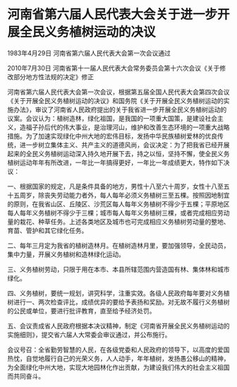 # 河南省第六届人民代表大会关于进一步开展全民义务植树运动的决议

1983年4月29日 河南省第六届人民代表大会第一次会议通过

2010年7月30日 河南省第十一届人民代表大会常务委员会第十六次会议《关于修改部分地方性法规的决定》修正

<!-- INFO END -->

河南省第六届人民代表大会第一次会议，根据第五届全国人民代表大会第四次会议《关于开展全民义务植树运动的决议》和国务院《关于开展全民义务植树运动的实施办法》，审议了河南省人民政府提出的关于我省进一步开展全民义务植树运动的议案。会议认为：植树造林，绿化祖国，是我国的一项重大国策，是建设社会主义，造福子孙后代的伟大事业，是治理河山，维护和改善生态环境的一项重大战略措施。为了加速实现绿化中州大地的宏伟目标，发扬中华民族植树爱林的优良传统，进一步树立集体主义、共产主义的道德风尚，会议决定：为了把我省已经开展起来的全民义务植树运动深入持久地开展下去，持之以恒，坚持不懈，使全民义务植树运动年年有所改进，一年比一年搞得更好，一年比一年成绩更大，特作如下决议：

一、根据国家的规定，凡是条件具备的地方，男性十八至六十周岁，女性十八至五十五周岁，除丧失劳动能力者外，每人每年必须义务植树三至五棵。按照因地制宜的原则，在我省山区、丘陵区、沙荒区每人每年义务植树不得少于五棵；平原地区每人每年义务植树不得少于三棵；城市每人每年义务植树三棵，或者完成相应劳动量的栽花、种草任务。上述各类地区及城市也可完成相应义务植树劳动量的整地、育苗、管护和其它绿化任务。

二、每年三月定为我省的植树造林月。在植树造林月里，要加强领导，全民动员，集中力量，开展义务植树和造林绿化运动。

三、义务植树劳动，只限于用在本市、本县所辖范围内营造国有林、集体林和城市绿化。

四、义务植树，要统一规划，讲究科学，注重实效。各级人民政府每年要对义务植树进行一、两次检查评比，成绩优异的要给予表扬和奖励。对无故不履行义务植树的公民或单位，要进行批评教育，直至给予经济处罚。

五、会议责成省人民政府根据本决议精神，制定《河南省开展全民义务植树运动的实施细则》，提交省六届人大常委会审议通过，并公布施行。

会议号召：全省勤劳智慧的人民，在各级党委和人民政府的领导下，以高度的爱国热忱，自觉地履行自己的光荣义务，人人动手，年年植树，发扬愚公移山的精神，为全面绿化中州大地，实现大地园林化作出贡献，为建设我们伟大的社会主义祖国而共同奋斗。

